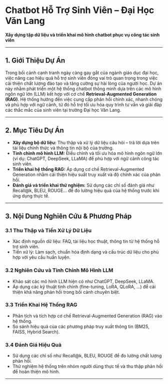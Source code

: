 # Chatbot Hỗ Trợ Sinh Viên – Đại Học Văn Lang

**Xây dựng tập dữ liệu và triển khai mô hình chatbot phục vụ công tác sinh viên**

---

## 1. Giới Thiệu Dự Án

Trong bối cảnh cạnh tranh ngày càng gay gắt của ngành giáo dục đại học, việc nâng cao hiệu quả hỗ trợ sinh viên đóng vai trò quan trọng trong việc cải thiện chất lượng đào tạo và tăng cường sự hài lòng của người học. Dự án này nhằm phát triển một hệ thống chatbot thông minh dựa trên các mô hình ngôn ngữ lớn (LLM) kết hợp với cơ chế **Retrieval-Augmented Generation (RAG)**. Hệ thống hướng đến việc cung cấp phản hồi chính xác, nhanh chóng và phù hợp với ngữ cảnh, từ đó hỗ trợ tối ưu hóa quy trình tư vấn và giải đáp các thắc mắc của sinh viên tại trường Đại học Văn Lang.

---

## 2. Mục Tiêu Dự Án

- **Xây dựng bộ dữ liệu:** Thu thập và xử lý dữ liệu câu hỏi – trả lời dựa trên tài liệu chính thức và thông tin nội bộ của trường.
- **Tinh chỉnh mô hình LLM:** Điều chỉnh và tối ưu hóa mô hình ngôn ngữ lớn (ví dụ: ChatGPT, DeepSeek, LLaMA) để phù hợp với ngữ cảnh công tác sinh viên.
- **Triển khai hệ thống RAG:** Áp dụng cơ chế Retrieval-Augmented Generation nhằm cải thiện hiệu suất truy xuất và độ chính xác của phản hồi.
- **Đánh giá và triển khai thử nghiệm:** Sử dụng các chỉ số đánh giá như Recall@k, BLEU, ROUGE… để đo lường hiệu quả của hệ thống trước khi ứng dụng thực tế.

---

## 3. Nội Dung Nghiên Cứu & Phương Pháp

### 3.1 Thu Thập và Tiền Xử Lý Dữ Liệu

- Xác định nguồn dữ liệu: FAQ, tài liệu học thuật, thông tin từ hệ thống hỗ trợ sinh viên.
- Tiền xử lý: Làm sạch, chuẩn hóa định dạng và cấu trúc dữ liệu cho phù hợp với yêu cầu huấn luyện.

### 3.2 Nghiên Cứu và Tinh Chỉnh Mô Hình LLM

- Khảo sát các mô hình LLM hiện có như ChatGPT, DeepSeek, LLaMA.
- Áp dụng các kỹ thuật tinh chỉnh (fine-tuning, LoRA, QLoRA, …) để cải thiện khả năng phản hồi trong bối cảnh chuyên biệt.

### 3.3 Triển Khai Hệ Thống RAG

- Phân tích và tích hợp cơ chế Retrieval-Augmented Generation (RAG) vào hệ thống.
- So sánh hiệu quả của các phương pháp truy xuất thông tin (BM25, FAISS, Hybrid Search).

### 3.4 Đánh Giá Hiệu Quả

- Sử dụng các chỉ số như Recall@k, BLEU, ROUGE để đo lường chất lượng phản hồi.
- Thử nghiệm hệ thống trên nhóm người dùng thực tế và thu thập phản hồi để hoàn thiện mô hình.

---
